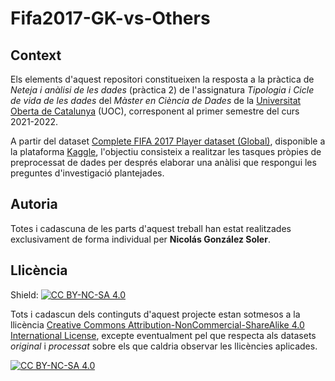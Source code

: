 # Fifa2017-GK-vs-Others

## Context

Els elements d'aquest repositori constitueixen la resposta a la pràctica de *Neteja i anàlisi de les dades* (pràctica 2) de l'assignatura *Tipologia i Cicle de vida de les dades* del *Màster en Ciència de Dades* de la [Universitat Oberta de Catalunya](https://www.uoc.edu/portal/ca/index.html) (UOC), corresponent al primer semestre del curs 2021-2022.

A partir del dataset [Complete FIFA 2017 Player dataset (Global)](https://www.kaggle.com/artimous/complete-fifa-2017-player-dataset-global), disponible a la plataforma [Kaggle](https://www.kaggle.com/), l'objectiu consisteix a realitzar les tasques pròpies de preprocessat de dades per després elaborar una anàlisi que respongui les preguntes d'investigació plantejades.

## Autoria

Totes i cadascuna de les parts d'aquest treball han estat realitzades exclusivament de forma individual per **Nicolás González Soler**.

## Llicència

Shield: [![CC BY-NC-SA 4.0][cc-by-nc-sa-shield]][cc-by-nc-sa]

Tots i cadascun dels continguts d'aquest projecte estan sotmesos a la llicència
[Creative Commons Attribution-NonCommercial-ShareAlike 4.0 International License][cc-by-nc-sa], excepte eventualment pel que respecta als datasets *original* i *processat* sobre els que caldria observar les llicències aplicades.

[![CC BY-NC-SA 4.0][cc-by-nc-sa-image]][cc-by-nc-sa]

[cc-by-nc-sa]: http://creativecommons.org/licenses/by-nc-sa/4.0/
[cc-by-nc-sa-image]: https://licensebuttons.net/l/by-nc-sa/4.0/88x31.png
[cc-by-nc-sa-shield]: https://img.shields.io/badge/License-CC%20BY--NC--SA%204.0-lightgrey.svg
